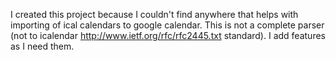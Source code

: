I created this project because I couldn't find anywhere that
helps with importing of ical calendars to google calendar.
This is not a complete parser (not to icalendar http://www.ietf.org/rfc/rfc2445.txt standard). I add features as I need them.